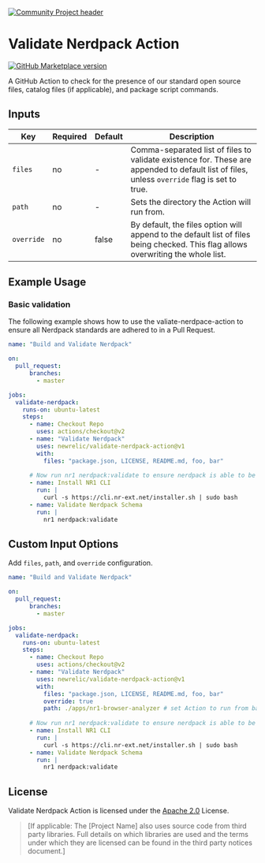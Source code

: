 [![Community Project header](https://github.com/newrelic/open-source-office/raw/master/examples/categories/images/Community_Project.png)](https://github.com/newrelic/open-source-office/blob/master/examples/categories/index.md#community-project)

# Validate Nerdpack Action

[![GitHub Marketplace version](https://img.shields.io/github/release/newrelic/validate-nerdpack-action.svg?label=Marketplace&logo=github)](https://github.com/marketplace/actions/validate-nerdpack-action)

A GitHub Action to check for the presence of our standard open source files, catalog files (if applicable), and package script commands.

## Inputs

| Key        | Required | Default | Description                                                                                                                                  |
| ---------- | -------- | ------- | -------------------------------------------------------------------------------------------------------------------------------------------- |
| `files`    | no       | -       | Comma-separated list of files to validate existence for. These are appended to default list of files, unless `override` flag is set to true. |
| `path`     | no       | -       | Sets the directory the Action will run from.                                                                                                 |
| `override` | no       | false   | By default, the files option will append to the default list of files being checked. This flag allows overwriting the whole list.            |

## Example Usage

### Basic validation

The following example shows how to use the valiate-nerdpace-action to ensure all Nerdpack standards are adhered to in a Pull Request.

```yaml
name: "Build and Validate Nerdpack"

on:
  pull_request:
      branches:
        - master

jobs:
  validate-nerdpack:
    runs-on: ubuntu-latest
    steps:
      - name: Checkout Repo
        uses: actions/checkout@v2
      - name: "Validate Nerdpack"
        uses: newrelic/validate-nerdpack-action@v1
        with:
          files: "package.json, LICENSE, README.md, foo, bar"
      
      # Now run nr1 nerdpack:validate to ensure nerdpack is able to be published
      - name: Install NR1 CLI
        run: |
          curl -s https://cli.nr-ext.net/installer.sh | sudo bash
      - name: Validate Nerdpack Schema
        run: |
          nr1 nerdpack:validate
```

## Custom Input Options

Add `files`, `path`, and `override` configuration.

```yaml
name: "Build and Validate Nerdpack"

on: 
  pull_request:
      branches:
        - master

jobs:
  validate-nerdpack:
    runs-on: ubuntu-latest
    steps:
      - name: Checkout Repo
        uses: actions/checkout@v2
      - name: "Validate Nerdpack"
        uses: newrelic/validate-nerdpack-action@v1
        with:
          files: "package.json, LICENSE, README.md, foo, bar"
          override: true
          path: ./apps/nr1-browser-analyzer # set Action to run from base Nerdpack directory
      
      # Now run nr1 nerdpack:validate to ensure nerdpack is able to be published
      - name: Install NR1 CLI
        run: |
          curl -s https://cli.nr-ext.net/installer.sh | sudo bash
      - name: Validate Nerdpack Schema
        run: |
          nr1 nerdpack:validate
```

## License
Validate Nerdpack Action is licensed under the [Apache 2.0](http://apache.org/licenses/LICENSE-2.0.txt) License.
>[If applicable: The [Project Name] also uses source code from third party libraries. Full details on which libraries are used and the terms under which they are licensed can be found in the third party notices document.]
